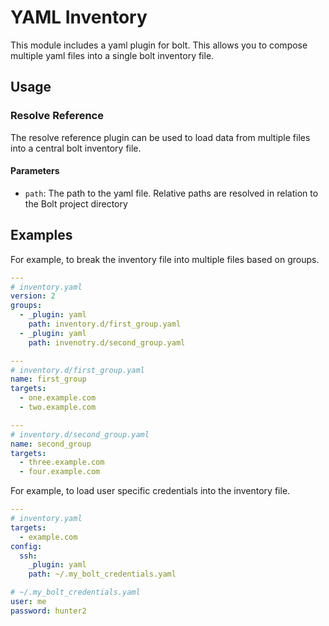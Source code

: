 # YAML Inventory

This module includes a yaml plugin for bolt. This allows you to compose
multiple yaml files into a single bolt inventory file.

## Usage

### Resolve Reference

The resolve reference plugin can be used to load data from multiple files into
a central bolt inventory file.

#### Parameters

- `path`: The path to the yaml file. Relative paths are resolved in relation to the Bolt project directory

## Examples
For example, to break the inventory file into multiple files based on groups.


```yaml
---
# inventory.yaml
version: 2
groups:
  - _plugin: yaml
    path: inventory.d/first_group.yaml
  - _plugin: yaml
    path: invenotry.d/second_group.yaml
```

```yaml
---
# inventory.d/first_group.yaml
name: first_group
targets:
  - one.example.com
  - two.example.com
```

```yaml
---
# inventory.d/second_group.yaml
name: second_group
targets:
  - three.example.com
  - four.example.com
```


For example, to load user specific credentials into the inventory file.

```yaml
---
# inventory.yaml
targets:
  - example.com
config:
  ssh:
    _plugin: yaml
    path: ~/.my_bolt_credentials.yaml
```

```yaml
# ~/.my_bolt_credentials.yaml
user: me
password: hunter2
```
